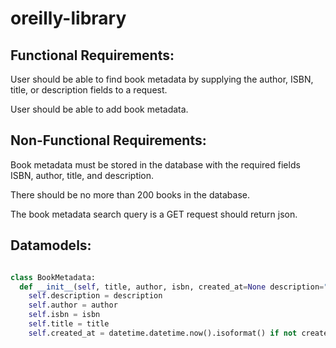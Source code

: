 # oreilly-library


## Functional Requirements:

User should be able to find book metadata by supplying the author, ISBN, title, or description fields to a request.

User should be able to add book metadata.


## Non-Functional Requirements:

Book metadata must be stored in the database with the required fields ISBN, author, title, and description.

There should be no more than 200 books in the database.

The book metadata search query is a GET request should return json.

## Datamodels:

```python

class BookMetadata:
  def __init__(self, title, author, isbn, created_at=None description=""):
    self.description = description
    self.author = author
    self.isbn = isbn
    self.title = title
    self.created_at = datetime.datetime.now().isoformat() if not created_at else created_at

```
